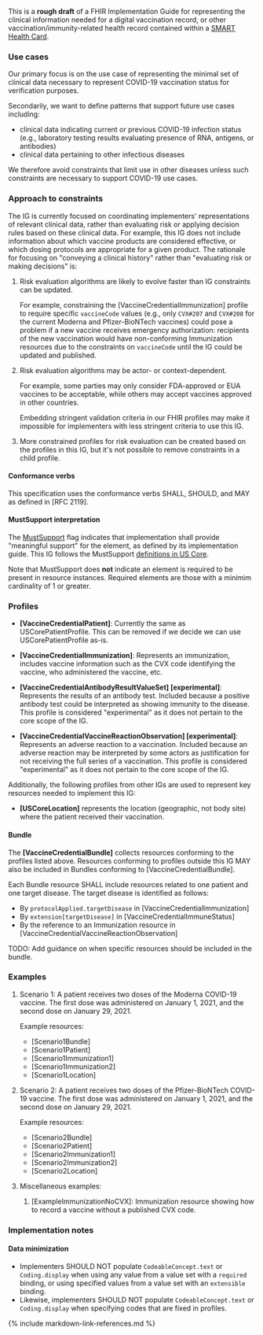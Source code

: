 This is a **rough draft** of a FHIR Implementation Guide for representing the clinical information needed for a digital vaccination record, or other vaccination/immunity-related health record contained within a [SMART Health Card](https://healthwallet.cards/).

### Use cases

Our primary focus is on the use case of representing the minimal set of clinical data necessary to represent COVID-19 vaccination status for verification purposes.

Secondarily, we want to define patterns that support future use cases including:

* clinical data indicating current or previous COVID-19 infection status (e.g., laboratory testing results evaluating presence of RNA, antigens, or antibodies)
* clinical data pertaining to other infectious diseases

We therefore avoid constraints that limit use in other diseases unless such constraints are necessary to support COVID-19 use cases.

### Approach to constraints

The IG is currently focused on coordinating implementers' representations of relevant clinical data, rather than evaluating risk or applying decision rules based on these clinical data. For example, this IG does not include information about which vaccine products are considered effective, or which dosing protocols are appropriate for a given product. The rationale for focusing on "conveying a clinical history" rather than "evaluating risk or making decisions" is:

1. Risk evaluation algorithms are likely to evolve faster than IG constraints can be updated.

    For example, constraining the [VaccineCredentialImmunization] profile to require specific `vaccineCode` values (e.g., only `CVX#207` and `CVX#208` for the current Moderna and Pfizer-BioNTech vaccines) could pose a problem if a new vaccine receives emergency authorization: recipients of the new vaccination would have non-conforming Immunization resources due to the constraints on `vaccineCode` until the IG could be updated and published.

1. Risk evaluation algorithms may be actor- or context-dependent.

    For example, some parties may only consider FDA-approved or EUA vaccines to be acceptable, while others may accept vaccines approved in other countries.

    Embedding stringent validation criteria in our FHIR profiles may make it impossible for implementers with less stringent criteria to use this IG.

1. More constrained profiles for risk evaluation can be created based on the profiles in this IG, but it's not possible to remove constraints in a child profile.

#### Conformance verbs

This specification uses the conformance verbs SHALL, SHOULD, and MAY as defined in [RFC 2119].

#### MustSupport interpretation

The [MustSupport](https://www.hl7.org/fhir/conformance-rules.html#mustSupport) flag indicates that implementation shall provide "meaningful support" for the element, as defined by its implementation guide. This IG follows the MustSupport [definitions in US Core](http://hl7.org/fhir/us/core/general-guidance.html#must-support).

Note that MustSupport does **not** indicate an element is required to be present in resource instances. Required elements are those with a minimim cardinality of 1 or greater.

### Profiles

- **[VaccineCredentialPatient]**: Currently the same as USCorePatientProfile. This can be removed if we decide we can use USCorePatientProfile as-is.

- **[VaccineCredentialImmunization]**: Represents an immunization, includes vaccine information such as the CVX code identifying the vaccine, who administered the vaccine, etc.

- **[VaccineCredentialAntibodyResultValueSet] [experimental]**: Represents the results of an antibody test. Included because a positive antibody test could be interpreted as showing immunity to the disease. This profile is considered "experimental" as it does not pertain to the core scope of the IG.

- **[VaccineCredentialVaccineReactionObservation] [experimental]**: Represents an adverse reaction to a vaccination. Included because an adverse reaction may be interpreted by some actors as justification for not receiving the full series of a vaccination. This profile is considered "experimental" as it does not pertain to the core scope of the IG.

Additionally, the following profiles from other IGs are used to represent key resources needed to implement this IG:

- **[USCoreLocation]** represents the location (geographic, not body site) where the patient received their vaccination.

#### Bundle

The **[VaccineCredentialBundle]** collects resources conforming to the profiles listed above. Resources conforming to profiles outside this IG MAY also be included in Bundles conforming to [VaccineCredentialBundle].

Each Bundle resource SHALL include resources related to one patient and one target disease. The target disease is identified as follows:

- By `protocolApplied.targetDisease` in [VaccineCredentialImmunization]
- By `extension[targetDisease]` in [VaccineCredentialImmuneStatus]
- By the reference to an Immunization resource in [VaccineCredentialVaccineReactionObservation]

TODO: Add guidance on when specific resources should be included in the bundle.

### Examples

1. Scenario 1: A patient receives two doses of the Moderna COVID-19 vaccine. The first dose was administered on January 1, 2021, and the second dose on January 29, 2021.

    Example resources:

    - [Scenario1Bundle]
    - [Scenario1Patient]
    - [Scenario1Immunization1]
    - [Scenario1Immunization2]
    - [Scenario1Location]

1. Scenario 2: A patient receives two doses of the Pfizer-BioNTech COVID-19 vaccine. The first dose was administered on January 1, 2021, and the second dose on January 29, 2021.

    Example resources:

    - [Scenario2Bundle]
    - [Scenario2Patient]
    - [Scenario2Immunization1]
    - [Scenario2Immunization2]
    - [Scenario2Location]

1. Miscellaneous examples:

    1. [ExampleImmunizationNoCVX]\: Immunization resource showing how to record a vaccine without a published CVX code.

### Implementation notes

#### Data minimization

- Implementers SHOULD NOT populate `CodeableConcept.text` or `Coding.display` when using any value from a value set with a `required` binding, or using specified values from a value set with an `extensible` binding.
- Likewise, implementers SHOULD NOT populate `CodeableConcept.text` or `Coding.display` when specifying codes that are fixed in profiles.

{% include markdown-link-references.md %}
